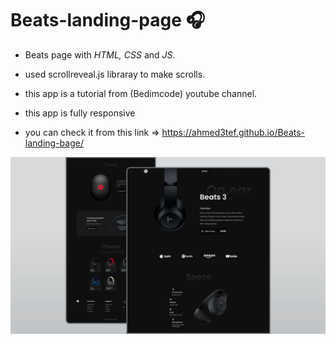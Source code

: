 # Beats-landing-page 🎧
- Beats page with *HTML, CSS* and *JS*.
- used scrollreveal.js libraray to make scrolls.
- this app is a tutorial from (Bedimcode) youtube channel. 
- this app is fully responsive

- you can check it from this link => https://ahmed3tef.github.io/Beats-landing-bage/



![preview img](/preview.png)
